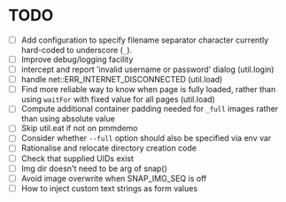 # TODO

- [ ] Add configuration to specify filename separator character currently hard-coded to underscore (`_`).
- [ ] Improve debug/logging facility
- [ ] intercept and report 'invalid username or password' dialog (util.login)
- [ ] handle net::ERR_INTERNET_DISCONNECTED (util.load)
- [ ] Find more reliable way to know when page is fully loaded, rather than using `waitFor` with fixed value for all pages (util.load)
- [ ] Compute additional container padding needed for `_full` images rather than using absolute value
- [ ] Skip util.eat if not on pmmdemo
- [ ] Consider whether `--full` option should also be specified via env var
- [ ] Rationalise and relocate directory creation code
- [ ] Check that supplied UIDs exist
- [ ] Img dir doesn't need to be arg of snap()
- [ ] Avoid image overwrite when SNAP_IMG_SEQ is off
- [ ] How to inject custom text strings as form values
